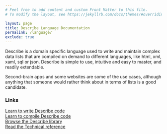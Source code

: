```yaml
---
# Feel free to add content and custom Front Matter to this file.
# To modify the layout, see https://jekyllrb.com/docs/themes/#overriding-theme-defaults

layout: page
title: Describe Language Documentation
permalink: /language/
exclude: true
---
```

Describe is a domain specific language used to write and maintain complex data lists that are compiled on demand to different languages, like html, xml, xaml, sql or json. Describe is simple to use, intuitive and easy to master, and readily extendable.

Second-brain apps and some websites are some of the use cases, although anything that someone would rather think about in terms of lists is a good candidate.


### Links
[Learn to write Describe code](/language/home)<br>
[Learn to compile Describe code](/language/compile)<br>
[Browse the Describe library](https://library.listiary.com/)<br>
[Read the Technical reference](/language/reference/)